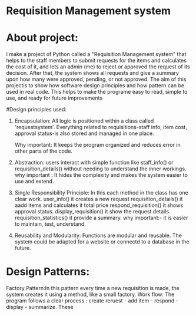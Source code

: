 # Requisition Management system

# About project:
I make a project of Python called a "Requisition Management system" that helps to the staff members to submit requests for the items and calculates the cost of it, and lets an admin (me)  to reject or approved the request of its decision.
After that, the system shows all requests and give a summary upon how many were approved, pending, or not approved.
The aim of this projectis to show how software design principles and  how pattern can be used in real code. This helps to make the programe easy to read, simple to use, and ready for future improvements

#Design principles used:
1. Encapsulation:
   All logic is positioned within a class called 'requestsystem'. Everything related to requisitions-staff info, item cost, approval status-is also stored and managed in one place.

    Why important: It keeps the program organized and reduces error in other parts of the code.
2. Abstraction:
   users interact with simple function like staff_info() or requisition_details() without needing to understand the inner workings.
   why important : It hides the complexity and makes the system easier to use and extend.
3. Single Responsibility Principle:
   In this each method in the class has one clear work.
   user_info() it creates a new request
   requisition_details() it aadd items and calculates it total price
   respond_requisition() it shows approval status.
   display_requisition() it show the request details.
   requisition_statistics() it provide a summary.
   why important:- it is easier to maintain, test, understand.
4. Reusability and Modularity:
    Functions are modular and reusable. The system could be adapted for a website or connectd to a database in the future.

# Design Patterns:
Factory Pattern:In this pattern every time a new requisition is made, the system creates it using a method, like a small factory.
Work flow: The program follows a clear process : create reruest - add item - respond - display - summarize.
These
